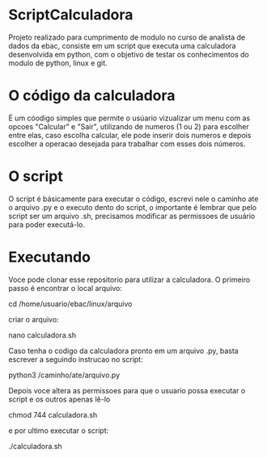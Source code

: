 # ScriptCalculadora
Projeto realizado para cumprimento de modulo no curso de analista de dados da ebac, consiste em um script que executa uma calculadora desenvolvida em python, com o objetivo de testar os conhecimentos do modulo de python, linux e git.

# O código da calculadora
É um cóodigo simples que permite o usúario vizualizar um menu com as opcoes "Calcular" e "Sair", utilizando de numeros (1 ou 2) para escolher entre elas, caso escolha calcular, ele pode inserir dois numeros e depois escolher a operacao desejada para trabalhar com esses dois números.

# O script
O script é básicamente para executar o código, escrevi nele o caminho ate o arquivo .py e o executo dento do script, o importante é lembrar que pelo script ser um arquivo .sh, precisamos modificar as permissoes de usuário para poder executá-lo.

# Executando

Voce pode clonar esse repositorio para utilizar a calculadora. O primeiro passo é encontrar o local arquivo:

cd /home/usuario/ebac/linux/arquivo

criar o arquivo:

nano calculadora.sh

Caso tenha o codigo da calculadora pronto em um arquivo .py, basta escrever a seguindo instrucao no script:

python3 /caminho/ate/arquivo.py

Depois voce altera as permissoes para que o usuario possa executar o script e os outros apenas lê-lo

chmod 744 calculadora.sh

e por ultimo executar o script:

./calculadora.sh
